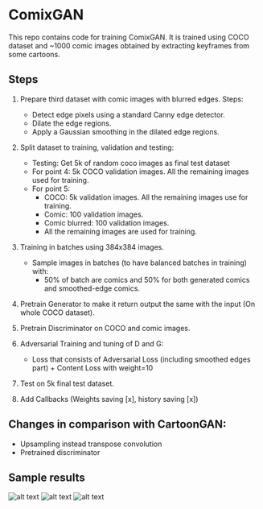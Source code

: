 # ComixGAN

This repo contains code for training ComixGAN. It is trained using COCO dataset and ~1000 comic images obtained by extracting keyframes from some cartoons.


## Steps

1. Prepare third dataset with comic images with blurred edges. Steps:
    - Detect edge pixels using a standard Canny edge detector.
    - Dilate the edge regions. 
    - Apply a Gaussian smoothing in the dilated edge regions.  
         
2. Split dataset to training, validation and testing:
    - Testing: Get 5k of random coco images as final test dataset
    - For point 4: 5k COCO validation images. All the remaining images used for training.
    - For point 5:
        - COCO: 5k validation images. All the remaining images use for training.
        - Comic: 100 validation images.
        - Comic blurred: 100 validation images.
        - All the remaining images are used for training.          
          
3. Training in batches using 384x384 images.
    - Sample images in batches (to have balanced batches in training) with:
        - 50% of batch are comics and 50% for both generated comics and smoothed-edge comics.
4. Pretrain Generator to make it return output the same with the input (On whole COCO dataset).
5. Pretrain Discriminator on COCO and comic images.
6. Adversarial Training and tuning of D and G:
    - Loss that consists of Adversarial Loss (including smoothed edges part) + Content Loss with weight=10 
7. Test on 5k final test dataset.
8. Add Callbacks (Weights saving [x], history saving [x])

## Changes in comparison with CartoonGAN:
- Upsampling instead transpose convolution
- Pretrained discriminator

## Sample results

![alt text](https://github.com/maciej3031/comixGAN/blob/master/examples/example1.png)
![alt text](https://github.com/maciej3031/comixGAN/blob/master/examples/example2.png)
![alt text](https://github.com/maciej3031/comixGAN/blob/master/examples/example3.png)


